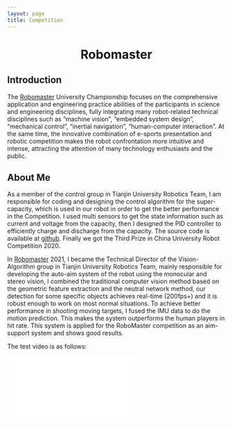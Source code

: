 ```yaml
---
layout: page
title: Competition
---
```

# <center> Robomaster
## Introduction

The [Robomaster](https://www.robomaster.com/en-US) University Championship focuses on the comprehensive application and engineering practice abilities of the participants in science and engineering disciplines, fully integrating many robot-related technical disciplines such as “machine vision”, “embedded system design”, “mechanical control”, “inertial navigation”, “human-computer interaction”. At the same time, the innovative combination of e-sports presentation and robotic competition makes the robot confrontation more intuitive and intense, attracting the attention of many technology enthusiasts and the public.

## About Me

As a member of the control group in Tianjin University Robotics Team, I am responsible for coding and designing the control algorithm for the super-capacity, which is used in our robot in order to get the better performance in the Competition. I used multi sensors to get the state information such as current and voltage from the capacity, then I designed the PID controller to efficiently charge and discharge from the capacity. The source code is available at  [github](https://github.com/LeonGoretzkatju/SuperCapacity_embedded_code). Finally we got the Third Prize in China University Robot Competition 2020.

In [Robomaster](https://www.robomaster.com/en-US) 2021, I became the Technical Director of the Vision-Algorithm group in Tianjin University Robotics Team, mainly responsible for developing the auto-aim system of the robot using the monocular and stereo vision, I combined the traditional computer vision method based on the geometric feature extraction and the neutral network method, our detection for some specific objects achieves real-time (200fps+) and it is robust enough to work on most normal situations. To achieve better performance in shooting moving targets, I fused the IMU data to do the motion prediction. This makes the system outperforms the human players in hit rate. This system is applied for the RoboMaster competition as an aim-support system and shows good results.

The test video is as follows:

<iframe src="//player.bilibili.com/player.html?aid=889679381&bvid=BV1kP4y1x73P&cid=383936147&page=1" scrolling="no" border="0"  frameborder="no" framespacing="0" allowfullscreen="true"> </iframe>

